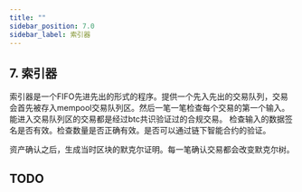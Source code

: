 ```yaml
---
title: ""
sidebar_position: 7.0
sidebar_label: 索引器
---
```


## 7. 索引器

索引器是一个FIFO先进先出的形式的程序。提供一个先入先出的交易队列，交易会首先被存入mempool交易队列区。然后一笔一笔检查每个交易的第一个输入。能进入交易队列区的交易都是经过btc共识验证过的合规交易。
检查输入的数据签名是否有效。检查数量是否正确有效。是否可以通过链下智能合约的验证。

资产确认之后，生成当时区块的默克尔证明。每一笔确认交易都会改变默克尔树。

## TODO

